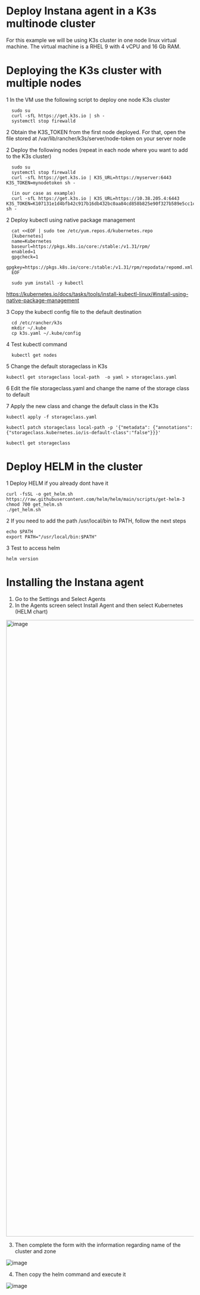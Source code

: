 Deploy Instana agent in a K3s multinode cluster
=

For this example we will be using K3s cluster in one node linux virtual machine. 
The virtual machine is a RHEL 9 with 4 vCPU and 16 Gb RAM.

# Deploying the K3s cluster with multiple nodes

1 In the VM use the following script to deploy one node K3s cluster

      sudo su
      curl -sfL https://get.k3s.io | sh -
      systemctl stop firewalld

2 Obtain the K3S_TOKEN from the first node deployed. For that, open the file stored at /var/lib/rancher/k3s/server/node-token on your server node

2 Deploy the following nodes (repeat in each node where you want to add to the K3s cluster)

      sudo su
      systemctl stop firewalld
      curl -sfL https://get.k3s.io | K3S_URL=https://myserver:6443 K3S_TOKEN=mynodetoken sh -

      (in our case as example)
      curl -sfL https://get.k3s.io | K3S_URL=https://10.38.205.4:6443 K3S_TOKEN=K107131e1d4bfb42c917b16db432bc0aa84cd858b825e90f327b589e5cc1c5bd711::server:117f0083dcc21a827c33b8b6080cb376 sh -
      

2 Deploy kubectl using native package management

      cat <<EOF | sudo tee /etc/yum.repos.d/kubernetes.repo
      [kubernetes]
      name=Kubernetes
      baseurl=https://pkgs.k8s.io/core:/stable:/v1.31/rpm/
      enabled=1
      gpgcheck=1
      gpgkey=https://pkgs.k8s.io/core:/stable:/v1.31/rpm/repodata/repomd.xml.key
      EOF

      sudo yum install -y kubectl

https://kubernetes.io/docs/tasks/tools/install-kubectl-linux/#install-using-native-package-management

3 Copy the kubectl config file to the default destination

      cd /etc/rancher/k3s
      mkdir ~/.kube
      cp k3s.yaml ~/.kube/config

4 Test kubectl command

      kubectl get nodes 


5 Change the default storageclass in K3s

    kubectl get storageclass local-path  -o yaml > storageclass.yaml

6 Edit the file storageclass.yaml and change the name of the storage class to default


7 Apply the new class and change the default class in the K3s

    kubectl apply -f storageclass.yaml

    kubectl patch storageclass local-path -p '{"metadata": {"annotations":{"storageclass.kubernetes.io/is-default-class":"false"}}}'

    kubectl get storageclass


Deploy HELM in the cluster
=

1 Deploy HELM if you already dont have it

    curl -fsSL -o get_helm.sh https://raw.githubusercontent.com/helm/helm/main/scripts/get-helm-3
    chmod 700 get_helm.sh
    ./get_helm.sh

2 If you need to add the path /usr/local/bin to PATH, follow the next steps

    echo $PATH
    export PATH="/usr/local/bin:$PATH"

3 Test to access helm 

    helm version


# Installing the Instana agent

1. Go to the Settings and Select Agents
2. In the Agents screen select Install Agent and then select Kubernetes (HELM chart)

<img width="1656" alt="image" src="https://github.com/user-attachments/assets/9c5a9f06-3c53-48f9-bc57-49c3975be12d">

3. Then complete the form with the information regarding name of the cluster and zone

![image](https://github.com/user-attachments/assets/515e0c4c-23f8-4fbc-9b02-e495f17972f6)


4. Then copy the helm command and execute it
   
![image](https://github.com/user-attachments/assets/d7a4647e-426c-4c56-a311-fdb2bc3eb7f2)


